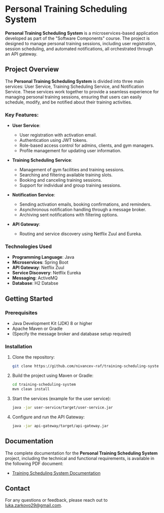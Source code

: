 # Personal Training Scheduling System

**Personal Training Scheduling System** is a microservices-based application developed as part of the "Software Components" course. The project is designed to manage personal training sessions, including user registration, session scheduling, and automated notifications, all orchestrated through an API gateway.

## Project Overview

The **Personal Training Scheduling System** is divided into three main services: User Service, Training Scheduling Service, and Notification Service. These services work together to provide a seamless experience for managing personal training sessions, ensuring that users can easily schedule, modify, and be notified about their training activities.

### Key Features:
- **User Service**:
  - User registration with activation email.
  - Authentication using JWT tokens.
  - Role-based access control for admins, clients, and gym managers.
  - Profile management for updating user information.

- **Training Scheduling Service**:
  - Management of gym facilities and training sessions.
  - Searching and filtering available training slots.
  - Booking and canceling training sessions.
  - Support for individual and group training sessions.

- **Notification Service**:
  - Sending activation emails, booking confirmations, and reminders.
  - Asynchronous notification handling through a message broker.
  - Archiving sent notifications with filtering options.

- **API Gateway**:
  - Routing and service discovery using Netflix Zuul and Eureka.

### Technologies Used

- **Programming Language**: Java
- **Microservices**: Spring Boot
- **API Gateway**: Netflix Zuul
- **Service Discovery**: Netflix Eureka
- **Messaging**: ActiveMQ
- **Database**: H2 Databse

## Getting Started

### Prerequisites
- Java Development Kit (JDK) 8 or higher
- Apache Maven or Gradle
- (Specify the message broker and database setup required)

### Installation

1. Clone the repository:
   ```bash
   git clone https://github.com/nivancev-raf/training-scheduling-system.git
   ```
2. Build the project using Maven or Gradle:
   ```bash
   cd training-scheduling-system
   mvn clean install
   ```
3. Start the services (example for the user service):
   ```bash
   java -jar user-service/target/user-service.jar
   ```
4. Configure and run the API Gateway:
   ```bash
   java -jar api-gateway/target/api-gateway.jar
   ```

## Documentation

The complete documentation for the **Personal Training Scheduling System** project, including the technical and functional requirements, is available in the following PDF document:
- [Training Scheduling System Documentation](https://github.com/nivancev-raf/training-scheduling-system/blob/main/SK-drugi%20projekat%20(2023).pdf)

## Contact
For any questions or feedback, please reach out to luka.zarkovo29@gmail.com.
